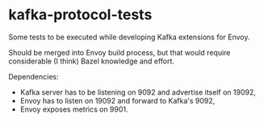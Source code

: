 # kafka-protocol-tests

Some tests to be executed while developing Kafka extensions for Envoy.

Should be merged into Envoy build process, but that would require considerable (I think) Bazel knowledge and effort.

Dependencies:
* Kafka server has to be listening on 9092 and advertise itself on 19092,
* Envoy has to listen on 19092 and forward to Kafka's 9092,
* Envoy exposes metrics on 9901.
 